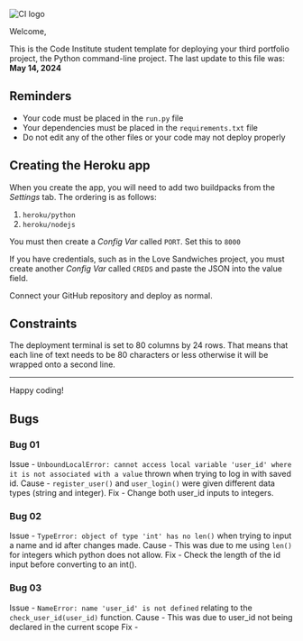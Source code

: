![CI logo](https://codeinstitute.s3.amazonaws.com/fullstack/ci_logo_small.png)

Welcome,

This is the Code Institute student template for deploying your third portfolio project, the Python command-line project. The last update to this file was: **May 14, 2024**

## Reminders

- Your code must be placed in the `run.py` file
- Your dependencies must be placed in the `requirements.txt` file
- Do not edit any of the other files or your code may not deploy properly

## Creating the Heroku app

When you create the app, you will need to add two buildpacks from the _Settings_ tab. The ordering is as follows:

1. `heroku/python`
2. `heroku/nodejs`

You must then create a _Config Var_ called `PORT`. Set this to `8000`

If you have credentials, such as in the Love Sandwiches project, you must create another _Config Var_ called `CREDS` and paste the JSON into the value field.

Connect your GitHub repository and deploy as normal.

## Constraints

The deployment terminal is set to 80 columns by 24 rows. That means that each line of text needs to be 80 characters or less otherwise it will be wrapped onto a second line.

---

Happy coding!

## Bugs 
### Bug 01
Issue - `UnboundLocalError: cannot access local variable 'user_id' where it is not associated with a value` thrown when trying to log in with saved id.
Cause - `register_user()` and `user_login()` were given different data types (string and integer).
Fix - Change both user_id inputs to integers.

### Bug 02 
Issue - `TypeError: object of type 'int' has no len()` when trying to input a name and id after changes made.
Cause - This was due to me using `len()` for integers which python does not allow.
Fix - Check the length of the id input before converting to an int().

### Bug 03 
Issue - `NameError: name 'user_id' is not defined` relating to the `check_user_id(user_id)` function. 
Cause - This was due to user_id not being declared in the current scope
Fix - 
